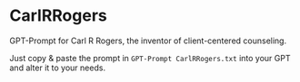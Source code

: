 # CarlRRogers
GPT-Prompt for Carl R Rogers, the inventor of client-centered counseling. 

Just copy & paste the prompt in `GPT-Prompt CarlRRogers.txt` into your GPT and alter it to your needs. 
